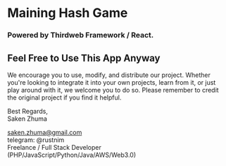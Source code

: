 
# Maining Hash Game<br />
### Powered by Thirdweb Framework / React.

## Feel Free to Use This App Anyway

We encourage you to use, modify, and distribute our project. Whether you're looking to integrate it into your own projects, learn from it, or just play around with it, we welcome you to do so. Please remember to credit the original project if you find it helpful.

Best Regards,<br />
Saken Zhuma

saken.zhuma@gmail.com <br />
telegram: @rustnim <br />
Freelance / Full Stack Developer <br />
(PHP/JavaScript/Python/Java/AWS/Web3.0) <br />
